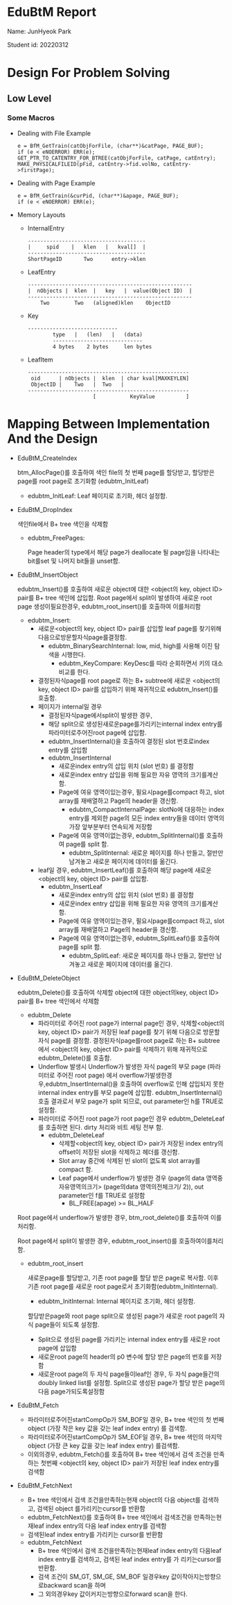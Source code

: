 # EduBtM Report

Name: JunHyeok Park

Student id: 20220312

# Design For Problem Solving

## Low Level

### Some Macros
- Dealing with File Example

    ```
    e = BfM_GetTrain(catObjForFile, (char**)&catPage, PAGE_BUF);
    if (e < eNOERROR) ERR(e);
    GET_PTR_TO_CATENTRY_FOR_BTREE(catObjForFile, catPage, catEntry);
    MAKE_PHYSICALFILEID(pFid, catEntry->fid.volNo, catEntry->firstPage);
    ```
- Dealing with Page Example

    ```
    e = BfM_GetTrain(&curPid, (char**)&apage, PAGE_BUF);
    if (e < eNOERROR) ERR(e);
    ```
- Memory Layouts

    - InternalEntry
        ```
        --------------------------------------
        |     spid    |   klen   |   kval[]  |
        --------------------------------------
        ShortPageID       Two      entry->klen
        ```

    - LeafEntry
        ```
        -----------------------------------------------------
        |  nObjects |  klen  |   key   |  value(Object ID)  |
        -----------------------------------------------------
            Two        Two   (aligned)klen    ObjectID
        ```

    - Key
        ```
        -----------------------------
                type   |   (len)   |   (data)
                -----------------------------
                4 bytes    2 bytes     len bytes
        ```

    - LeafItem
        ```
        ----------------------------------------------------
         oid      | nObjects |  klen  | char kval[MAXKEYLEN]
         ObjectID |    Two   |  Two   |
        ----------------------------------------------------
                             [           KeyValue          ]
        ```

# Mapping Between Implementation And the Design

- EduBtM_CreateIndex

    btm_AllocPage()를 호출하여 색인 file의 첫 번째 page를 할당받고, 할당받은page를 root page로 초기화함 (edubtm_InitLeaf)

    - edubtm_InitLeaf: Leaf 페이지로 초기화, 헤더 설정함.

- EduBtM_DropIndex

    색인file에서 B+ tree 색인을 삭제함

    - edubtm_FreePages: 
    
        Page header의 type에서 해당 page가 deallocate 될 page임을 나타내는 bit를set 및 나머지 bit들을 unset함.

- EduBtM_InsertObject

    edubtm_Insert()를 호출하여 새로운 object에 대한 <object의 key, object ID> pair를 
    B+ tree 색인에 삽입함.
    Root page에서 split이 발생하여 새로운 root page 생성이필요한경우, edubtm_root_insert()를 호출하여 이를처리함

    - edubtm_Insert: 
        - 새로운<object의 key, object ID> pair를 삽입할 leaf page를 찾기위해
          다음으로방문할자식page를결정함.
            - edubtm_BinarySearchInternal: low, mid, high를 사용해 이진 탐색을 시행한다. 
                - edubtm_KeyCompare: KeyDesc를 따라 순회하면서 키의 대소비교를 한다.
        - 결정된자식page를 root page로 하는 B+ subtree에 새로운 <object의 key, object ID> pair를 삽입하기 위해 재귀적으로 edubtm_Insert()를 호출함.
        - 페이지가 internal일 경우
            - 결정된자식page에서split이 발생한 경우, 
            - 해당 split으로 생성된새로운page를가리키는internal index entry를 파라미터로주어진root page에 삽입함.
            - edubtm_InsertInternal()을 호출하여 결정된 slot 번호로index entry를 삽입함
            - edubtm_InsertInternal
                - 새로운index entry의 삽입 위치 (slot 번호) 를 결정함
                - 새로운index entry 삽입을 위해 필요한 자유 영역의 크기를계산함.
                - Page에 여유 영역이있는경우, 필요시page를compact 하고, slot array를 재배열하고 Page의 header을 갱신함.
                    - edubtm_CompactInternalPage: slotNo에 대응하는 index entry를 제외한 page의 모든 index entry들을 데이터 영역의 가장 앞부분부터 연속되게 저장함
                - Page에 여유 영역이없는경우, edubtm_SplitInternal()를 호출하여 page를 split 함.
                    - edubtm_SplitInternal: 새로운 페이지를 하나 만들고, 절반만 남겨놓고 새로운 페이지에 데이터를 옮긴다.
        - leaf일 경우, edubtm_InsertLeaf()를 호출하여 해당 page에 새로운 <object의 key, object ID> pair를 삽입함.
            - edubtm_InsertLeaf
                - 새로운index entry의 삽입 위치 (slot 번호) 를 결정함
                - 새로운index entry 삽입을 위해 필요한 자유 영역의 크기를계산함.
                - Page에 여유 영역이있는경우, 필요시page를compact 하고, slot array를 재배열하고 Page의 header을 갱신함.
                - Page에 여유 영역이없는경우, edubtm_SplitLeaf()를 호출하여 page를 split 함.
                    - edubtm_SplitLeaf: 새로운 페이지를 하나 만들고, 절반만 남겨놓고 새로운 페이지에 데이터를 옮긴다.

- EduBtM_DeleteObject

    edubtm_Delete()를 호출하여 삭제할 object에 대한 object의key, object ID> pair를 B+ tree 색인에서 삭제함
    - edubtm_Delete
        - 파라미터로 주어진 root page가 internal page인 경우, 삭제할<object의 key, object ID> pair가 저장된 leaf page를 찾기 위해 다음으로 방문할 자식 page를 결정함. 결정된자식page를root page로 하는 B+ subtree에서 <object의 key, object ID> pair를 삭제하기 위해 재귀적으로edubtm_Delete()를 호출함.
        - Underflow 발생시 Underflow가 발생한 자식 page의 부모 page (파라미터로 주어진 root page) 에서 overflow가발생한경우,edubtm_InsertInternal()을 호출하여 overflow로 인해 삽입되지 못한 internal index entry를 부모 page에 삽입함. edubtm_InsertInternal() 호출 결과로서 부모 page가 split 되므로, out parameter인 h를 TRUE로 설정함.
        - 파라미터로 주어진 root page가 root page인 경우 edubtm_DeleteLeaf를 호출하면 된다. dirty 처리와 비트 세팅 전부 함.
            - edubtm_DeleteLeaf
                - 삭제할<object의 key, object ID> pair가 저장된 index entry의 offset이 저장된 slot을 삭제하고 헤더를 갱신함.
                - Slot array 중간에 삭제된 빈 slot이 없도록 slot array를 compact 함.
                - Leaf page에서 underflow가 발생한 경우 (page의 data 영역중자유영역의크기> (page의data 영역의전체크기/ 2)), out parameter인 f를 TRUE로 설정함
                    - BL_FREE(apage) >= BL_HALF
    
    Root page에서 underflow가 발생한 경우, btm_root_delete()를 호출하여 이를처리함.
    
    Root page에서 split이 발생한 경우, edubtm_root_insert()를 호출하여이를처리함.
    - edubtm_root_insert
        
        새로운page를 할당받고, 기존 root page를 할당 받은 page로 복사함. 이후 기존 root page를 새로운 root page로서 초기화함(edubtm_InitInternal).
        - edubtm_InitInternal: Internal 페이지로 초기화, 헤더 설정함.

        할당받은page와 root page split으로 생성된 page가 새로운 root page의 자식 page들이 되도록 설정함.
        - Split으로 생성된 page를 가리키는 internal index entry를 새로운 root page에 삽입함
        - 새로운root page의 header의 p0 변수에 할당 받은 page의 번호를 저장함
        - 새로운root page의 두 자식 page들이leaf인 경우, 두 자식 page들간의doubly linked list를 설정함. Split으로 생성된 page가 할당 받은 page의 다음 page가되도록설정함

- EduBtM_Fetch
    - 파라미터로주어진startCompOp가 SM_BOF일 경우, B+ tree 색인의 첫 번째object (가장 작은 key 값을 갖는 leaf index entry) 를 검색함.
    - 파라미터로주어진startCompOp가 SM_EOF일 경우, B+ tree 색인의 마지막 object (가장 큰 key 값을 갖는 leaf index entry) 를검색함.  
    - 이외의경우, edubtm_Fetch()를 호출하여 B+ tree 색인에서 검색 조건을 만족하는 첫번째 <object의 key, object ID> pair가 저장된 leaf index entry를 검색함

- EduBtM_FetchNext
    - B+ tree 색인에서 검색 조건을만족하는현재 object의 다음 object를 검색하고, 검색된 object 를가리키는cursor를 반환함
    - edubtm_FetchNext()를 호출하여 B+ tree 색인에서 검색조건을 만족하는현재leaf index entry의 다음 leaf index entry를 검색함
    - 검색된leaf index entry를 가리키는 cursor를 반환함
    - edubtm_FetchNext
        - B+ tree 색인에서 검색 조건을만족하는현재leaf index entry의 다음leaf index entry를 검색하고, 검색된 leaf index entry를 가 리키는cursor를 반환함. 
        - 검색 조건이 SM_GT, SM_GE, SM_BOF 일경우key 값이작아지는방향으로backward scan을 하며
        - 그 외의경우key 값이커지는방향으로forward scan을 한다.